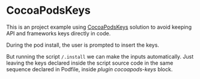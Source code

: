 # CocoaPodsKeys
 
This is an project example using [CocoaPodsKeys](https://github.com/orta/cocoapods-keys) solution to avoid keeping API and frameworks keys directly in code.

During the pod install, the user is prompted to insert the keys.

But running the script `/.install` we can make the inputs automatically. Just leaving the keys declared inside the script source code in the same sequence declared in Podfile, inside *plugin cocoapods-keys* block.
